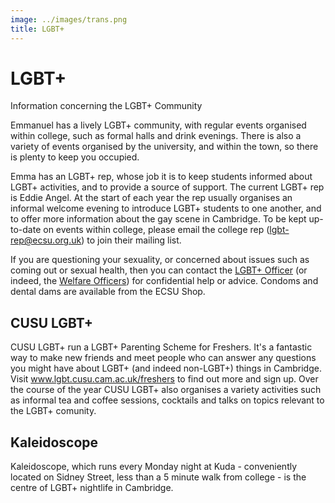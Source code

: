 ```yaml
---
image: ../images/trans.png
title: LGBT+
---
```



# LGBT+

Information concerning the LGBT+ Community

Emmanuel has a lively LGBT+ community, with regular events organised within college, such as formal halls and drink evenings. There is also a variety of events organised by the university, and within the town, so there is plenty to keep you occupied.

Emma has an LGBT+ rep, whose job it is to keep students informed about LGBT+ activities, and to provide a source of support. The current LGBT+ rep is Eddie Angel. At the start of each year the rep usually organises an informal welcome evening to introduce LGBT+ students to one another, and to offer more information about the gay scene in Cambridge. To be kept up-to-date on events within college, please email the college rep (lgbt-rep@ecsu.org.uk) to join their mailing list.

If you are questioning your sexuality, or concerned about issues such as coming out or sexual health, then you can contact the  [LGBT+ Officer](lgbt_officer.html) (or indeed, the [Welfare Officers](female_welfare.html)) for confidential help or advice. Condoms and dental dams are available from the ECSU Shop.

## CUSU LGBT+


CUSU LGBT+ run a LGBT+ Parenting Scheme for Freshers. It's a fantastic way to make new friends and meet people who can answer any questions you might have about LGBT+ (and indeed non-LGBT+) things in Cambridge. Visit www.lgbt.cusu.cam.ac.uk/freshers to find out more and sign up. Over the course of the year CUSU LGBT+ also organises a variety activities such as informal tea and coffee sessions, cocktails and talks on topics relevant to the LGBT+ comunity.

## Kaleidoscope

Kaleidoscope, which runs every Monday night at Kuda - conveniently located on Sidney Street, less than a 5 minute walk from college - is the centre of LGBT+ nightlife in Cambridge.